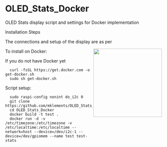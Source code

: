 # OLED_Stats_Docker
OLED Stats display script and settings for Docker implementation

Installation Steps

The connections and setup of the display are as per 

<img align="right" src="https://www.the-diy-life.com/wp-content/uploads/2022/09/187172812-de2de65c-bd30-40e7-a852-2d424edc27ab.jpg" height="220"></img>

To install on Docker:

If you do not have Docker yet

```shell
  curl -fsSL https://get.docker.com -o get-docker.sh
  sudo sh get-docker.sh
```

Script setup:

```shell
  sudo raspi-config nonint do_i2c 0
  git clone https://github.com/mklements/OLED_Stats_Docker
  cd OLED_Stats_Docker
  docker build -t test .
  docker run -d -v /etc/timezone:/etc/timezone -v /etc/localtime:/etc/localtime --network=host --device=/dev/i2c-1 --device=/dev/gpiomem --name test test-stats
```
